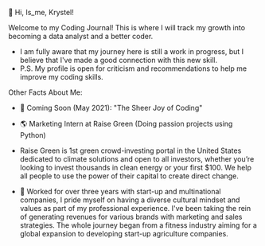 👋 Hi, Is_me, Krystel!

Welcome to my Coding Journal! This is where I will track my growth into becoming a data analyst and a better coder.
- I am fully aware that my journey here is still a work in progress, but I believe that I've made a good connection with this new skill. 
- P.S. My profile is open for criticism and recommendations to help me improve my coding skills.


Other Facts About Me: 

-  🌱 Coming Soon (May 2021): "The Sheer Joy of Coding" 


-  🌎 Marketing Intern at Raise Green (Doing passion projects using Python)
-  Raise Green is 1st green crowd-investing portal in the United States dedicated to climate solutions and open to all investors, whether you’re looking to invest thousands in clean energy or your first $100. We help all people to use the power of their capital to create direct change.


-  💞️ Worked for over three years with start-up and multinational companies, I pride myself on having a diverse cultural mindset and values as part of my professional experience.
I've been taking the rein of generating revenues for various brands with marketing and sales strategies. The whole journey began from a fitness industry aiming for a global expansion to developing start-up agriculture companies.


<!---
Tellybelly/Tellybelly is a ✨ special ✨ repository because its `README.md` (this file) appears on your GitHub profile.
You can click the Preview link to take a look at your changes.
--->
